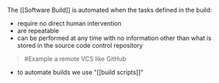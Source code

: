 The [[Software Build]] is automated when the tasks defined in the build:
- require no direct human intervention
- are repeatable
- can be performed at any time with no information other than what is stored in the source code control repository
>	#Example 
>	a remote VCS like GitHub
- to automate builds we use "[[build scripts]]"